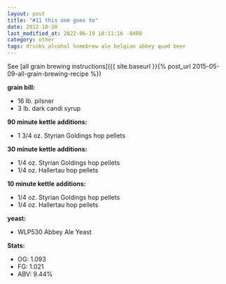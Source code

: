 ```yaml
---
layout: post
title: "#11 this one goes to"
date: 2012-10-28
last_modified_at: 2022-06-19 10:11:16 -0400
category: other
tags: drinks alcohol homebrew ale belgian abbey quad beer
---
```

See  [all grain brewing instructions]({{ site.baseurl }}{% post_url 2015-05-09-all-grain-brewing-recipe %})

**grain bill:**
* 16 lb. pilsner
* 3 lb. dark candi syrup

**90 minute kettle additions:**
* 1 3/4 oz. Styrian Goldings hop pellets

**30 minute kettle additions:**
* 1/4 oz. Styrian Goldings hop pellets
* 1/4 oz. Hallertau hop pellets

**10 minute kettle additions:**
* 1/4 oz. Styrian Goldings hop pellets
* 1/4 oz. Hallertau hop pellets

**yeast:**
* WLP530 Abbey Ale Yeast

**Stats:**
* OG: 1.093
* FG: 1.021
* ABV: 9.44%

